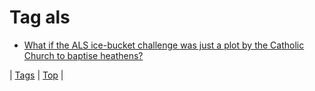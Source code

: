 <!--
title: Tag als
date: 2020-06-28T15:26:59.842Z
tags:
-->
# Tag als

 * [What if the ALS ice-bucket challenge was just a plot by the Catholic Church to baptise heathens?](97586379134.md)

| [Tags](tags.md) | [Top](index.md) |
